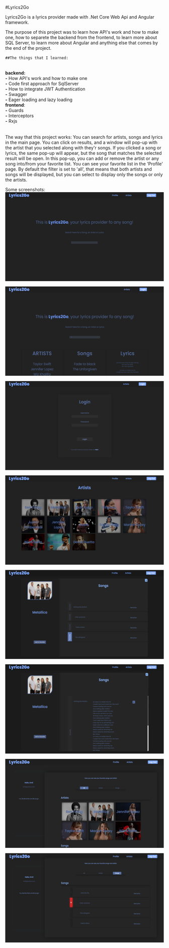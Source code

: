 #Lyrics2Go

Lyrics2Go is a lyrics provider made with .Net Core Web Api and Angular framework. 

  The purpose of this project was to learn how API's work and how to make one, how to separete the backend from the frontend, to learn more about SQL Server, to learn more about
Angular and anything else that comes by the end of the project.

```diff
##The things that I learned:
```
<br>
   <strong> backend: </strong> <br>
        <strong>-</strong> How API's work and how to make one <br>       
        <strong>-</strong> Code first approach for SqlServer  <br>                   
        <strong>-</strong> How to integrate JWT Authentication<br>
        <strong>-</strong> Swagger<br>
        <strong>-</strong> Eager loading and lazy loading<br>
    <strong>frontend</strong>:<br> 
        <strong>-</strong> Guards<br>
        <strong>-</strong> Interceptors<br>
        <strong>-</strong> Rxjs<br>     
<br><br>
 The way that this project works:
       You can search for artists, songs and lyrics in the main page. You can click on results, and a window will pop-up with the artist that you selected along with they'r songs.
   If you clicked a song or lyrics, the same pop-up will appear, but the song that matches the selected result will be open. In this pop-up, you can add or remove the artist or any song into/from your favorite list.
   You can see your favorite list in the 'Profile' page. By default the filter is set to 'all', that means that both artists and songs will be displayed, but you can select to display only the songs or only the artists.
   
Some screenshots:
![Hero](./Images/home.png)

![Search](./Images/search.png)

![Login](./Images/login.png)

![Artists](./Images/artists.png)

![Pop-up](./Images/pop-up.png)

![Lyrics](./Images/lyrics.png)

![Profile-all](./Images/profile-all.png)

![Profile-Songs](./Images/profile-songs.png)
